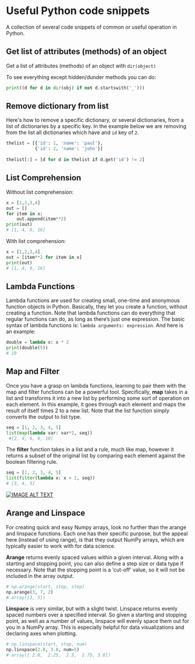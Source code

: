 # Useful Python code snippets

A collection of several code snippets of common or useful operation in Python.


## Get list of attributes (methods) of an object

Get a list of attributes (methods) of an object with `dir(object)`

To see everything except hidden/dunder methods you can do:

```python
print((d for d in dir(obj) if not d.startswith('_')))
```


## Remove dictionary from list

Here's how to remove a specific dictionary, or several dictionaries, from a list of dictionaries by a specific key. In the example below we are removing from the list all dictionaries which have and `id` key of `2`.

```python
thelist = [{'id': 1, 'name': 'paul'},
           {'id': 2, 'name': 'john'}]
           
thelist[:] = [d for d in thelist if d.get('id') != 2]
```

## List Comprehension

Without list comprehension:

```python
x = [1,2,3,4]
out = []
for item in x:
    out.append(item**2)
print(out)
# [1, 4, 9, 16]
```

With list comprehension:

```python
x = [1,2,3,4]
out = [item**2 for item in x]
print(out)
# [1, 4, 9, 16]
```

## Lambda Functions

Lambda functions are used for creating small, one-time and anonymous function objects in Python. Basically, they let you create a function, without creating a function. Note that lambda functions can do everything that regular functions can do, as long as there’s just one expression. The basic syntax of lambda functions is: `lambda arguments: expression`. And here is an example:

```python
double = lambda x: x * 2
print(double(5))
# 10
```

## Map and Filter

Once you have a grasp on lambda functions, learning to pair them with the map and filter functions can be a powerful tool. Specifically, **map** takes in a list and transforms it into a new list by performing some sort of operation on each element. In this example, it goes through each element and maps the result of itself times 2 to a new list. Note that the list function simply converts the output to list type.

```python
seq = [1, 2, 3, 4, 5]
list(map(lambda var: var*2, seq))
 #[2, 4, 6, 8, 10]
```

The **filter** function takes in a list and a rule, much like map, however it returns a subset of the original list by comparing each element against the boolean filtering rule.

```python
seq = [1, 2, 3, 4, 5]
list(filter(lambda x: x > 2, seq))
# [3, 4, 5]
```

[![IMAGE ALT TEXT](http://img.youtube.com/vi/cKlnR-CB3tk/0.jpg)](http://www.youtube.com/watch?v=cKlnR-CB3tk "Python: Lambda, Map, Filter, Reduce Functions")

## Arange and Linspace

For creating quick and easy Numpy arrays, look no further than the arange and linspace functions. Each one has their specific purpose, but the appeal here (instead of using range), is that they output NumPy arrays, which are typically easier to work with for data science.

**Arange** returns evenly spaced values within a given interval. Along with a starting and stopping point, you can also define a step size or data type if necessary. Note that the stopping point is a ‘cut-off’ value, so it will not be included in the array output.

```python
# np.arange(start, stop, step)
np.arange(3, 7, 2)
# array([3, 5])
```

**Linspace** is very similar, but with a slight twist. Linspace returns evenly spaced numbers over a specified interval. So given a starting and stopping point, as well as a number of values, linspace will evenly space them out for you in a NumPy array. This is especially helpful for data visualizations and declaring axes when plotting.

```python
# np.linspace(start, stop, num)
np.linspace(2.0, 3.0, num=5)
# array([ 2.0,  2.25,  2.5,  2.75, 3.0])
```

